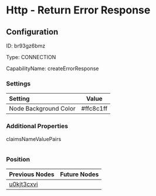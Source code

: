 # Http - Return Error Response
## Configuration
ID:  br93gz6bmz

Type: CONNECTION 

CapabilityName: createErrorResponse

### Settings
| Setting | Value  |
| :------------------------ | ---------------------------------------- |
| Node Background Color | #ffc8c1ff | 

 




### Additional Properties
claimsNameValuePairs
 ```json 

```




### Position
| Previous Nodes | Future Nodes |
| :------------- | ------------ |
| [u0kjt3cxvi](./u0kjt3cxvi.md) |  |